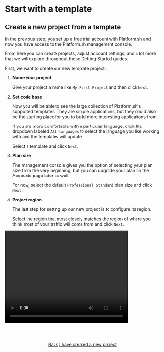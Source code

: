 # Start with a template

## Create a new project from a template

In the previous step, you set up a free trial account with Platform.sh and now you have access to the Platform.sh management console. 

From here you can create projects, adjust account settings, and a lot more that we will explore throughout these Getting Started guides.

First, we want to create our new template project:


1. **Name your project**

   Give your project a name like `My First Project` and then click `Next`.

2. **Set code base**

   Now you will be able to see the large collection of Platform.sh's supported templates. They are simple applications, but they could also be the starting place for you to build more interesting applications from.

   If you are more comfortable with a particular language, click the dropdown labeled `All languages` to select the language you like working with and the templates will update.

   Select a template and click `Next`.

3. **Plan size**

   The management console gives you the option of selecting your plan size from the very beginning, but you can upgrade your plan on the Accounts page later as well.

   For now, select the default `Professional Standard` plan size and click `Next`.

4. **Project region**

   The last step for setting up our new project is to configure its region.

   Select the region that most closely matches the region of where you think most of your traffic will come from and click `Next`.
      

<html>
<head>
<link rel="stylesheet" href="/styles/styles.css">
</head>
<body>   
   <video autoplay="autoplay" loop="loop" width="400" height="300">
    <source src="/videos/create-project.mp4" type="video/mp4" />
    <img src="/videos/create-project.gif" width="400" height="300" />
   </video>
</body>
</html>

<html>
<head>
<link rel="stylesheet" href="/styles/styles.css">
</head>
<body>

<br/><br/>

<center>

<a href="/gettingstarted/template/step-1.html" class="buttongen small">Back</a>
<a href="/gettingstarted/template/step-3.html" class="buttongen small">I have created a new project</a>

</center>

<br/><br/>


</body>
</html>
